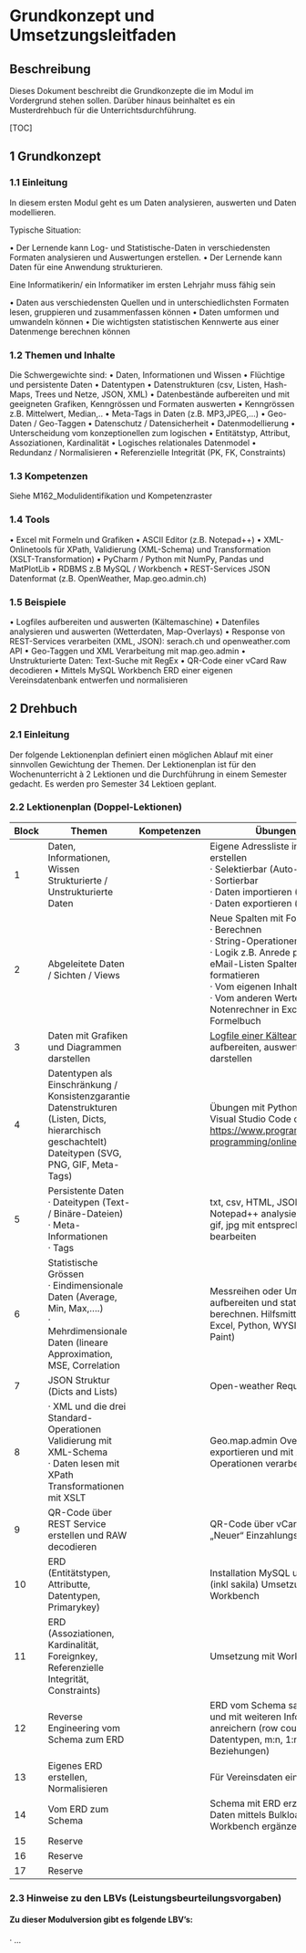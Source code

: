 # Grundkonzept und Umsetzungsleitfaden

 

## Beschreibung

Dieses Dokument beschreibt die Grundkonzepte die im Modul im Vordergrund stehen sollen. Darüber hinaus beinhaltet es ein Musterdrehbuch für die Unterrichtsdurchführung.

 

[TOC]




## 1        Grundkonzept

### 1.1      Einleitung

In diesem ersten Modul geht es um Daten analysieren, auswerten und Daten modellieren.

 

Typische Situation:

•   Der Lernende kann Log- und Statistische-Daten in verschiedensten Formaten 
    analysieren und Auswertungen erstellen.
•   Der Lernende kann Daten für eine Anwendung strukturieren.

 

Eine Informatikerin/ ein Informatiker im ersten Lehrjahr muss fähig sein

•   Daten aus verschiedensten Quellen und in unterschiedlichsten Formaten lesen, 
    gruppieren und zusammenfassen können
•   Daten umformen und umwandeln können
•   Die wichtigsten statistischen Kennwerte aus einer Datenmenge berechnen können

 

### 1.2      Themen und Inhalte

Die Schwergewichte sind:
•   Daten, Informationen und Wissen
•   Flüchtige und persistente Daten
•   Datentypen
•   Datenstrukturen (csv, Listen, Hash-Maps, Trees und Netze, JSON, XML)
•   Datenbestände aufbereiten und mit geeigneten  Grafiken, Kenngrössen und Formaten auswerten
    •   Kenngrössen z.B. Mittelwert, Median,..
    •   Meta-Tags in Daten (z.B. MP3,JPEG,…)
    •   Geo-Daten / Geo-Taggen
•   Datenschutz / Datensicherheit
•   Datenmodellierung
    •   Unterscheidung vom konzeptionellen zum logischen
    •   Entitätstyp, Attribut, Assoziationen, Kardinalität
    •   Logisches relationales Datenmodel
    •   Redundanz / Normalisieren
    •   Referenzielle Integrität (PK, FK, Constraints)



### 1.3      Kompetenzen

Siehe M162_Modulidentifikation und Kompetenzraster

 

### 1.4      Tools

•   Excel mit Formeln und Grafiken
•   ASCII Editor (z.B. Notepad++)
•   XML-Onlinetools für XPath, Validierung (XML-Schema) und Transformation (XSLT-Transformation)
•   PyCharm / Python mit NumPy, Pandas und MatPlotLib
•   RDBMS z.B MySQL / Workbench
•   REST-Services JSON Datenformat (z.B. OpenWeather, Map.geo.admin.ch)

 

### 1.5      Beispiele

•   Logfiles aufbereiten und auswerten (Kältemaschine)
•   Datenfiles analysieren und auswerten (Wetterdaten, Map-Overlays)
•   Response von REST-Services verarbeiten (XML, JSON): serach.ch und openweather.com API
•   Geo-Taggen und XML Verarbeitung mit map.geo.admin
•   Unstrukturierte Daten: Text-Suche mit RegEx
•   QR-Code einer vCard Raw decodieren
•   Mittels MySQL Workbench ERD einer eigenen Vereinsdatenbank entwerfen und normalisieren




## 2        Drehbuch

### 2.1      Einleitung

Der folgende Lektionenplan definiert einen möglichen Ablauf mit einer sinnvollen Gewichtung der Themen. Der Lektionenplan ist für den Wochenunterricht à 2 Lektionen und die Durchführung in einem Semester gedacht. Es werden pro Semester 34 Lektioen geplant.

 

### 2.2      Lektionenplan (Doppel-Lektionen)

| Block | Themen                                                       | Kompetenzen | Übungen/Tools                                                |
| ----- | ------------------------------------------------------------ | ----------- | ------------------------------------------------------------ |
|  1    | Daten, Informationen, Wissen  Strukturierte /  Unstrukturierte Daten |             | Eigene Adressliste in Excel vs  Word erstellen  <br />·  Selektierbar (Auto-Filter)  <br />·  Sortierbar  <br />·  Daten importieren (Text to  Spalten) <br /> · Daten exportieren (als csv, xml,…) |
|  2    | Abgeleitete Daten / Sichten / Views                          |             | Neue Spalten mit Formeln erzeugen<br />· Berechnen  <br />· String-Operationen<br />· Logik     z.B. Anrede  per Du/Sie, eMail-Listen     Spalten  bedingt formatieren <br /> · Vom eigenen Inhalt<br /> · Vom anderen Werten        z.B. Mein Notenrechner  in Excel / Interaktives Formelbuch |
|  3    | Daten mit Grafiken und  Diagrammen darstellen                |             | [Logfile einer Kälteanlage](https://raw.githubusercontent.com/walter-rothlin/Source-Code/master/DatenFiles/TXT/Kaeltemacher_LogFile_2019_08_29.txt) in Excel  aufbereiten,    auswerten und  grafisch darstellen |
|  4    | Datentypen als Einschränkung  / Konsistenzgarantie  Datenstrukturen (Listen, Dicts, hierarchisch geschachtelt)  Dateitypen (SVG, PNG, GIF, Meta-Tags) |             | Übungen mit Python (PyCharm, Visual Studio Code oder  https://www.programiz.com/python-programming/online-compiler/) |
|  5    | Persistente Daten<br /> · Dateitypen (Text- / Binäre-Dateien)<br /> · Meta-Informationen<br /> · Tags |             | txt, csv, HTML, JSON, XML, SVG mit Notepad++ analysieren     docx, xlsx, gif, jpg mit entsprechendem Tool bearbeiten |
|  6    | Statistische Grössen<br />· Eindimensionale   Daten (Average, Min, Max,….)<br />· Mehrdimensionale Daten (lineare Approximation,  MSE, Correlation |             | Messreihen oder Umfrageresultate aufbereiten und statistische Grössen  berechnen.     Hilfsmittel  Text-Editor, Excel, Python, WYSIWYG-Tool (z.B. Paint) |
|  7    | JSON Struktur  (Dicts and Lists)                             |      | Open-weather Request / Response                              |
|  8    | · XML und die drei Standard-Operationen   Validierung mit XML-Schema  <br />· Daten lesen mit XPath   Transformationen mit XSLT |      | Geo.map.admin Overlay erstellen, exportieren und mit XML-Standard  Operationen verarbeiten |
|  9    | QR-Code  über REST Service erstellen und RAW decodieren      |      | QR-Code über vCard erzeugen  „Neuer“ Einzahlungsschein       |
| 10    | ERD (Entitätstypen, Attributte, Datentypen,  Primarykey)     |      | Installation MySQL und Workbench (inkl  sakila)   Umsetzung mit Workbench |
| 11    | ERD  (Assoziationen, Kardinalität, Foreignkey, Referenzielle Integrität,  Constraints) |      | Umsetzung mit Workbench                                      |
| 12    | Reverse  Engineering vom Schema zum ERD                      |      | ERD vom Schema sakila generieren und mit weiteren Informationen  anreichern (row counts, Liste Datentypen, m:n, 1:n 0,1:n Beziehungen) |
| 13    | Eigenes  ERD erstellen, Normalisieren                        |      | Für  Vereinsdaten ein ERD erstellen                          |
| 14    | Vom ERD zum Schema |      | Schema mit ERD erzeugen lassen   Daten  mittels Bulkload laden und mit Workbench ergänzen |
| 15    | Reserve            |      |                                                              |
| 16    | Reserve            |      |                                                              |
| 17    | Reserve            |      |                                                              |

 

 

### 2.3      Hinweise zu den LBVs (Leistungsbeurteilungsvorgaben)

#### Zu dieser Modulversion gibt es folgende LBV’s:

·     ...